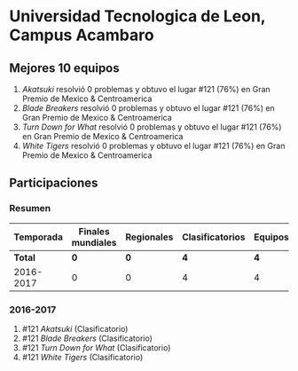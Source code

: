 # Universidad Tecnologica de Leon, Campus Acambaro

## Mejores 10 equipos

1. _Akatsuki_ resolvió 0 problemas y obtuvo el lugar #121 (76%) en Gran Premio de Mexico & Centroamerica
1. _Blade Breakers_ resolvió 0 problemas y obtuvo el lugar #121 (76%) en Gran Premio de Mexico & Centroamerica
1. _Turn Down for What_ resolvió 0 problemas y obtuvo el lugar #121 (76%) en Gran Premio de Mexico & Centroamerica
1. _White Tigers_ resolvió 0 problemas y obtuvo el lugar #121 (76%) en Gran Premio de Mexico & Centroamerica

## Participaciones

### Resumen

| Temporada | Finales mundiales | Regionales | Clasificatorios | Equipos |
| --- | --- | --- | --- | --- |
| **Total** | **0** | **0** | **4** | **4** |
| 2016-2017 | 0 | 0 | 4 | 4 |

### 2016-2017

1. #121 _Akatsuki_ (Clasificatorio)
1. #121 _Blade Breakers_ (Clasificatorio)
1. #121 _Turn Down for What_ (Clasificatorio)
1. #121 _White Tigers_ (Clasificatorio)



